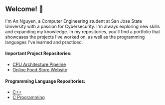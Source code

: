 ## Welcome! 👋

I'm An Nguyen, a Computer Engineering student at San Jose State University with a passion for Cybersecurity. I'm always exploring new skills and expanding my knowledge. In my repositories, you'll find a portfolio that showcases the projects I've worked on, as well as the programming languages I've learned and practiced.

#### Important Project Repositories: 
* [CPU Architecture Pipeline](https://github.com/TenaCity23/CPU-Architecture)
* [Online Food Store Website](https://github.com/venajustin/OnlineFoodStore)

#### Programming Language Repositories: 
* [C++](https://github.com/TenaCity23/CPP)
* [C Programming](https://github.com/TenaCity23/c_programming)

<br>
